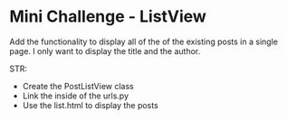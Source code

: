 # Mini Challenge - ListView

Add the functionality to display all of the of the existing posts in a single page. I only want to display the title and the author.

STR:

- Create the PostListView class
- Link the inside of the urls.py
- Use the list.html to display the posts
